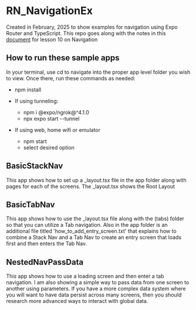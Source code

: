 # RN_NavigationEx

Created in February, 2025 to show examples for navigation using Expo Router and TypeScript.
This repo goes along with the notes in this [document](https://docs.google.com/document/d/1yb6pyTp05UfF9IpnzkT4mqrpnpNfmS4PvGONy_R4V7o/edit?usp=sharing) for lesson 10 on Navigation

## How to run these sample apps

In your terminal, use cd to navigate into the proper app level folder you wish to view.
Once there, run these commands as needed:

- npm install
- If using tunneling:

  - npm i @expo/ngrok@^4.1.0
  - npx expo start --tunnel

- If using web, home wifi or emulator
  - npm start
  - select desired option

## BasicStackNav

This app shows how to set up a \_layout.tsx file in the app folder along with pages for each of the screens. The \_layout.tsx shows the Root Layout

## BasicTabNav

This app shows how to use the \_layout.tsx file along with the (tabs) folder so that you can utilize a Tab navigation. Also in the app folder is an additional file titled 'how_to_add_entry_screen.txt' that explains how to combine a Stack Nav and a Tab Nav to create an entry screen that loads first and then enters the Tab Nav.

## NestedNavPassData

This app shows how to use a loading screen and then enter a tab navigation. I am also showing a simple way to pass data from one screen to another using parameters. If you have a more complex data system where you will want to have data persist across many screens, then you should research more advanced ways to interact with global data.
